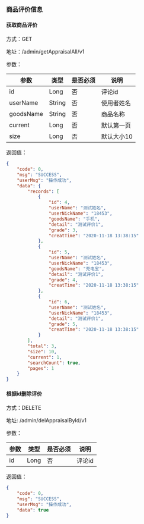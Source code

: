 ### 商品评价信息
#### 获取商品评价
方式：GET

地址：/admin/getAppraisalAll/v1

参数：

|参数|类型|是否必须|说明|
|---|---|---|---|
|id|Long|否|评论id|
|userName|String|否|使用者姓名|
|goodsName|String|否|商品名称|
|current|Long|否|默认第一页|
|size|Long|否|默认大小10|

返回值：
```json
{
    "code": 0,
    "msg": "SUCCESS",
    "userMsg": "操作成功",
    "data": {
        "records": [
            {
                "id": 4,
                "userName": "测试姓名",
                "userNickName": "18453",
                "goodsName": "手机",
                "detail": "测试评价1",
                "grade": 3,
                "creatTime": "2020-11-18 13:38:15"
            },
            {
                "id": 5,
                "userName": "测试姓名",
                "userNickName": "18453",
                "goodsName": "充电宝",
                "detail": "测试评价1",
                "grade": 4,
                "creatTime": "2020-11-18 13:38:15"
            },
            {
                "id": 6,
                "userName": "测试姓名",
                "userNickName": "18453",
                "detail": "测试评价1",
                "grade": 5,
                "creatTime": "2020-11-18 13:38:15"
            }
        ],
        "total": 3,
        "size": 10,
        "current": 1,
        "searchCount": true,
        "pages": 1
    }
}
```

#### 根据id删除评价
方式：DELETE

地址: /admin/delAppraisalById/v1

参数：

|参数|类型|是否必须|说明|
|---|---|---|---|
|id|Long|否|评论id|

返回值：
```json
{
    "code": 0,
    "msg": "SUCCESS",
    "userMsg": "操作成功",
    "data": true
}
```